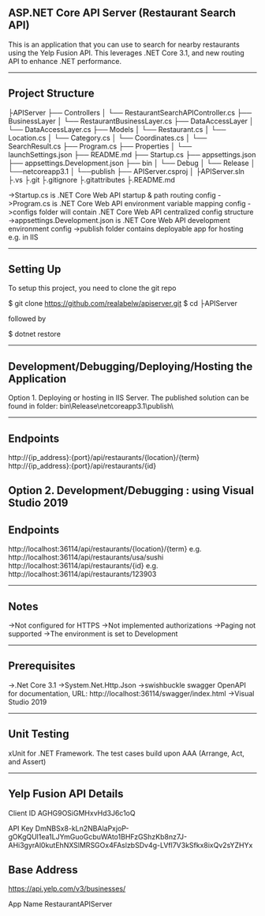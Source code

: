 ASP.NET Core API Server (Restaurant Search API)
-----------------
This is an application that you can use to search for nearby restaurants using the Yelp Fusion API. This leverages .NET Core 3.1, and new routing API to enhance .NET performance.

-----------------
Project Structure
-----------------

├APIServer
├── Controllers
│   └── RestaurantSearchAPIController.cs
├── BusinessLayer
│   └── RestaurantBusinessLayer.cs
├── DataAccessLayer
│   └── DataAccessLayer.cs
├── Models
│   └── Restaurant.cs
│   └── Location.cs
│   └── Category.cs
│   └── Coordinates.cs
│   └── SearchResult.cs
├── Program.cs
├── Properties
│   └── launchSettings.json
├── README.md
├── Startup.cs
├── appsettings.json
├── appsettings.Development.json
├── bin
│   └── Debug
│   └── Release
│       └──netcoreapp3.1
│          └──publish
├── APIServer.csproj
│
├APIServer.sln
├.vs
├.git
├.gitignore
├.gitattributes
├.README.md

->Startup.cs is .NET Core Web API startup & path routing config
->Program.cs is .NET Core Web API environment variable mapping config
->configs folder will contain .NET Core Web API centralized config structure 
->appsettings.Development.json is .NET Core Web API development environment config
->publish folder contains deployable app for hosting e.g. in IIS


-----------------
Setting Up
-----------------
To setup this project, you need to clone the git repo

$ git clone https://github.com/realabelw/apiserver.git
$ cd ├APIServer

followed by

$ dotnet restore


-----------------
Development/Debugging/Deploying/Hosting the Application
-----------------
Option 1. Deploying or hosting in IIS Server. The published solution can be found in folder: bin\Release\netcoreapp3.1\publish\

-----------------
Endpoints
-----------------
http://{ip_address}:{port}/api/restaurants/{location}/{term}
http://{ip_address}:{port}/api/restaurants/{id}



Option 2. Development/Debugging : using Visual Studio 2019
-----------------
Endpoints
-----------------
http://localhost:36114/api/restaurants/{location}/{term} e.g. http://localhost:36114/api/restaurants/usa/sushi
http://localhost:36114/api/restaurants/{id} e.g. http://localhost:36114/api/restaurants/123903


-----------------
Notes
-----------------
->Not configured for HTTPS
->Not implemented authorizations
->Paging not supported
->The environment is set to Development

-----------------
Prerequisites
-----------------
->.Net Core 3.1
->System.Net.Http.Json
->swishbuckle swagger OpenAPI for documentation, URL: http://localhost:36114/swagger/index.html
->Visual Studio 2019


-----------------
Unit Testing
-----------------
xUnit for .NET Framework. The test cases build upon AAA (Arrange, Act, and Assert)



-----------------
Yelp Fusion API Details
-----------------
Client ID
AGHG9OSiGMHxvHd3J6c1oQ

API Key
DmNBSx8-kLn2NBAlaPxjoP-gOKgQUl1ea1LJYmGuoGcbuWAto1BHFzGShzKb8nz7J-AHi3gyrAl0kutEhNXSlMRSGOx4FAslzbSDv4g-LVfl7V3kSfkx8ixQv2sYZHYx

Base Address
-----------
https://api.yelp.com/v3/businesses/

App Name
RestaurantAPIServer



